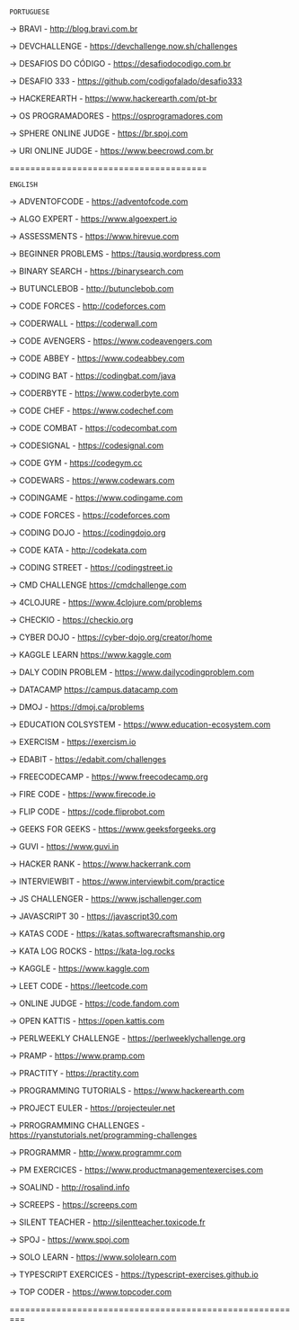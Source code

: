 ```
PORTUGUESE
```


-> BRAVI - 
http://blog.bravi.com.br


-> DEVCHALLENGE -
https://devchallenge.now.sh/challenges


-> DESAFIOS DO CÓDIGO - 
https://desafiodocodigo.com.br


-> DESAFIO 333 - 
https://github.com/codigofalado/desafio333


-> HACKEREARTH - 
https://www.hackerearth.com/pt-br


-> OS PROGRAMADORES - 
https://osprogramadores.com


-> SPHERE ONLINE JUDGE - 
https://br.spoj.com


-> URI ONLINE JUDGE - 
https://www.beecrowd.com.br

======================================



```
ENGLISH
```

-> ADVENTOFCODE - 
https://adventofcode.com


-> ALGO EXPERT -
https://www.algoexpert.io 


-> ASSESSMENTS - 
https://www.hirevue.com


-> BEGINNER PROBLEMS -
https://tausiq.wordpress.com 


-> BINARY SEARCH - 
https://binarysearch.com


-> BUTUNCLEBOB -
http://butunclebob.com 


-> CODE FORCES -
http://codeforces.com 


-> CODERWALL -
https://coderwall.com


-> CODE AVENGERS -
https://www.codeavengers.com


-> CODE ABBEY - 
https://www.codeabbey.com


-> CODING BAT -
https://codingbat.com/java


-> CODERBYTE -
https://www.coderbyte.com


-> CODE CHEF -
https://www.codechef.com


-> CODE COMBAT -
https://codecombat.com


-> CODESIGNAL -
https://codesignal.com


-> CODE GYM -
https://codegym.cc


-> CODEWARS -
https://www.codewars.com


-> CODINGAME -
https://www.codingame.com


-> CODE FORCES -
https://codeforces.com


-> CODING DOJO -
https://codingdojo.org


-> CODE KATA -
http://codekata.com


-> CODING STREET -
https://codingstreet.io


-> CMD CHALLENGE
https://cmdchallenge.com


-> 4CLOJURE - 
https://www.4clojure.com/problems


-> CHECKIO -
https://checkio.org


-> CYBER DOJO -
https://cyber-dojo.org/creator/home


-> KAGGLE LEARN
https://www.kaggle.com


-> DALY CODIN PROBLEM -
https://www.dailycodingproblem.com


-> DATACAMP
https://campus.datacamp.com


-> DMOJ - 
https://dmoj.ca/problems


-> EDUCATION COLSYSTEM -
https://www.education-ecosystem.com


-> EXERCISM -
https://exercism.io


-> EDABIT -
https://edabit.com/challenges


-> FREECODECAMP -
https://www.freecodecamp.org


-> FIRE CODE - 
https://www.firecode.io


-> FLIP CODE - 
https://code.fliprobot.com 


-> GEEKS FOR GEEKS -
https://www.geeksforgeeks.org


-> GUVI -
https://www.guvi.in


-> HACKER RANK -
https://www.hackerrank.com


-> INTERVIEWBIT - 
https://www.interviewbit.com/practice


-> JS CHALLENGER -
https://www.jschallenger.com


-> JAVASCRIPT 30 -
https://javascript30.com


-> KATAS CODE -
https://katas.softwarecraftsmanship.org


-> KATA LOG ROCKS -
https://kata-log.rocks


-> KAGGLE - 
https://www.kaggle.com


-> LEET CODE -
https://leetcode.com


-> ONLINE JUDGE -
https://code.fandom.com


-> OPEN KATTIS - 
https://open.kattis.com


-> PERLWEEKLY CHALLENGE - 
https://perlweeklychallenge.org


-> PRAMP -
https://www.pramp.com


-> PRACTITY -
https://practity.com


-> PROGRAMMING TUTORIALS -
https://www.hackerearth.com


-> PROJECT EULER -
https://projecteuler.net


-> PRROGRAMMING CHALLENGES -
https://ryanstutorials.net/programming-challenges


-> PROGRAMMR -
http://www.programmr.com


-> PM EXERCICES -
https://www.productmanagementexercises.com


-> SOALIND - 
http://rosalind.info


-> SCREEPS - 
https://screeps.com


-> SILENT TEACHER -
http://silentteacher.toxicode.fr


-> SPOJ -
https://www.spoj.com


-> SOLO LEARN -
https://www.sololearn.com


-> TYPESCRIPT EXERCICES -
https://typescript-exercises.github.io


-> TOP CODER -
https://www.topcoder.com

=========================================================

